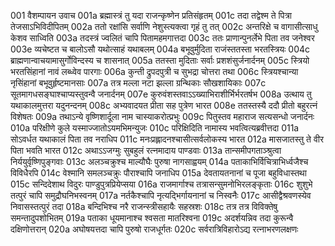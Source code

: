 001	वैशम्पायन उवाच
001a	ब्रह्मास्त्रं तु यदा राजन्कृष्णेन प्रतिसंहृतम्
001c	तदा तद्वेश्म ते पित्रा तेजसाऽभिविदीपितम्
002a	ततो रक्षांसि सर्वाणि नेशुस्त्यक्त्वा गृहं तु तत्
002c	अन्तरिक्षे च वागासीत्साधु केशव साध्विति
003a	तदस्त्रं ज्वलितं चापि पितामहमगात्तदा
003c	ततः प्राणान्पुनर्लेभे पिता तव जनेश्वर
003e	व्यचेष्टत च बालोऽसौ यथोत्साहं यथाबलम्
004a	बभूवुर्मुदिता राजंस्ततस्ता भरतस्त्रियः
004c	ब्राह्मणान्वाचयामासुर्गोविन्दस्य च शासनात्
005a	ततस्ता मुदिताः सर्वाः प्रशशंसुर्जनार्दनम्
005c	स्त्रियो भरतसिंहानां नावं लब्ध्वेव पारगाः
006a	कुन्ती द्रुपदपुत्री च सुभद्रा चोत्तरा तथा
006c	स्त्रियश्चान्या नृसिंहानां बभूवुर्हृष्टमानसाः
007a	तत्र मल्ला नटा झल्ला ग्रन्थिकाः सौखशायिकाः
007c	सूतमागधसङ्घाश्चाप्यस्तुवन्वै जनार्दनम्
007e	कुरुवंशस्तवाऽऽख्याभिराशीर्भिर्भरतर्षभ
008a	उत्थाय तु यथाकालमुत्तरा यदुनन्दनम्
008c	अभ्यवादयत प्रीता सह पुत्रेण भारत
008e	ततस्तस्यै ददौ प्रीतो बहुरत्नं विशेषतः
009a	तथाऽन्ये वृष्णिशार्दूला नाम चास्याकरोत्प्रभुः
009c	पितुस्तव महाराज सत्यसन्धो जनार्दनः
010a	परिक्षीणे कुले यस्माज्जातोऽयमभिमन्युजः
010c	परिक्षिदिति नामास्य भवत्वित्यब्रवीत्तदा
011a	सोऽवर्धत यथाकालं पिता तव नराधिप
011c	मनःप्रह्लादनश्चासीत्सर्वलोकस्य भारत
012a	मासजातस्तु ते वीर पिता भवति भारत
012c	अथाऽऽजग्मुः सुबहुलं रत्नमादाय पाण्डवाः
013a	तान्समीपगताञ्श्रुत्वा निर्ययुर्वृष्णिपुङ्गवाः
013c	अलञ्चक्रुश्च माल्यौघैः पुरुषा नागसाह्वयम्
014a	पताकाभिर्विचित्राभिर्ध्वजैश्च विविधैरपि
014c	वेश्मानि समलञ्चक्रुः पौराश्चापि जनाधिप
015a	देवतायतनानां च पूजा बहुविधास्तथा
015c	सन्दिदेशाथ विदुरः पाण्डुपुत्रप्रियेप्सया
016a	राजमार्गाश्च तत्रासन्सुमनोभिरलङ्कृताः
016c	शुशुभे तत्पुरं चापि समुद्रौघनिभस्वनम्
017a	नर्तकैश्चापि नृत्यद्भिर्गायनानां च निस्वनैः
017c	आसीद्वैश्रवणस्येव निवासस्तत्पुरं तदा
018a	बन्दिभिश्च नरै राजन्स्त्रीसहायैः सहस्रशः
018c	तत्र तत्र विविक्तेषु समन्तादुपशोभितम्
019a	पताका धूयमानाश्च श्वसता मातरिश्वना
019c	अदर्शयन्निव तदा कुरून्वै दक्षिणोत्तरान्
020a	अघोषयत्तदा चापि पुरुषो राजधूर्गतः
020c	सर्वरात्रिविहारोऽद्य रत्नाभरणलक्षणः
